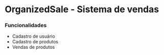 # OrganizedSale - Sistema de vendas

### Funcionalidades

* Cadastro de usuário
* Cadastro de produtos
* Vendas de produtos
